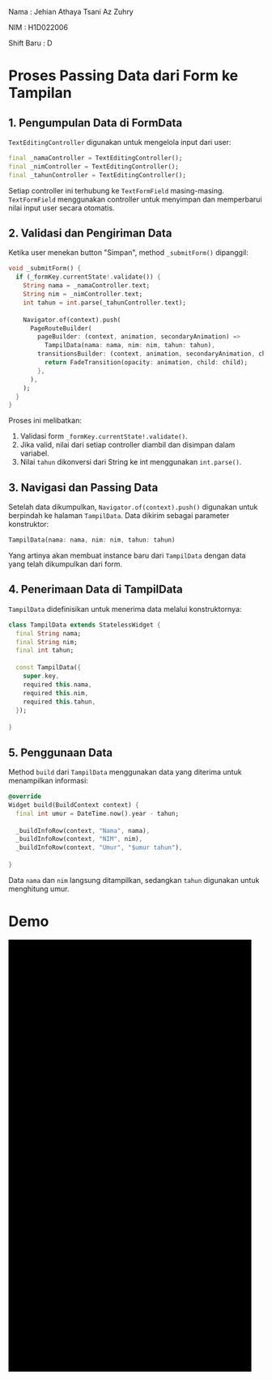 Nama       : Jehian Athaya Tsani Az Zuhry

NIM        : H1D022006

Shift Baru : D


# Proses Passing Data dari Form ke Tampilan

## 1. Pengumpulan Data di FormData

`TextEditingController` digunakan untuk mengelola input dari user:

```dart
final _namaController = TextEditingController();
final _nimController = TextEditingController();
final _tahunController = TextEditingController();
```

Setiap controller ini terhubung ke `TextFormField` masing-masing. `TextFormField` menggunakan controller untuk menyimpan dan memperbarui nilai input user secara otomatis.

## 2. Validasi dan Pengiriman Data

Ketika user menekan button "Simpan", method `_submitForm()` dipanggil:

```dart
void _submitForm() {
  if (_formKey.currentState!.validate()) {
    String nama = _namaController.text;
    String nim = _nimController.text;
    int tahun = int.parse(_tahunController.text);
    
    Navigator.of(context).push(
      PageRouteBuilder(
        pageBuilder: (context, animation, secondaryAnimation) => 
          TampilData(nama: nama, nim: nim, tahun: tahun),
        transitionsBuilder: (context, animation, secondaryAnimation, child) {
          return FadeTransition(opacity: animation, child: child);
        },
      ),
    );
  }
}
```

Proses ini melibatkan:
1. Validasi form `_formKey.currentState!.validate()`.
2. Jika valid, nilai dari setiap controller diambil dan disimpan dalam variabel.
3. Nilai `tahun` dikonversi dari String ke int menggunakan `int.parse()`.

## 3. Navigasi dan Passing Data

Setelah data dikumpulkan, `Navigator.of(context).push()` digunakan untuk berpindah ke halaman `TampilData`. Data dikirim sebagai parameter konstruktor:

```dart
TampilData(nama: nama, nim: nim, tahun: tahun)
```

Yang artinya akan membuat instance baru dari `TampilData` dengan data yang telah dikumpulkan dari form.

## 4. Penerimaan Data di TampilData

`TampilData` didefinisikan untuk menerima data melalui konstruktornya:

```dart
class TampilData extends StatelessWidget {
  final String nama;
  final String nim;
  final int tahun;

  const TampilData({
    super.key,
    required this.nama,
    required this.nim,
    required this.tahun,
  });

}
```

## 5. Penggunaan Data

Method `build` dari `TampilData` menggunakan data yang diterima untuk menampilkan informasi:

```dart
@override
Widget build(BuildContext context) {
  final int umur = DateTime.now().year - tahun;

  _buildInfoRow(context, "Nama", nama),
  _buildInfoRow(context, "NIM", nim),
  _buildInfoRow(context, "Umur", "$umur tahun"),

}
```

Data `nama` dan `nim` langsung ditampilkan, sedangkan `tahun` digunakan untuk menghitung umur.

# Demo
![](https://github.com/send0moka/Tugas2Praktikum2024/blob/main/demo.gif)
